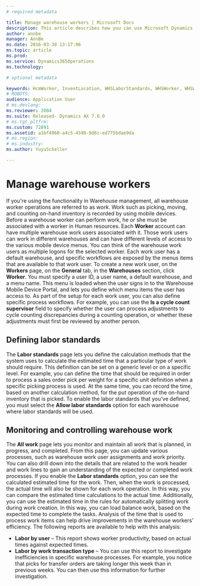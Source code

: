 ```yaml
---
# required metadata

title: Manage warehouse workers | Microsoft Docs
description: This article describes how you can use Microsoft Dynamics AX to help control and monitor the work that's carried out by employees in your warehouses.
author: annbe
manager: AnnBe
ms.date: 2016-03-30 13:17:06
ms.topic: article
ms.prod: 
ms.service: Dynamics365Operations
ms.technology: 

# optional metadata

keywords: HcmWorker, InventLocation, WHSLaborStandards, WHSWorker, WHSWorkTable, WHSWorkTableListPage
# ROBOTS: 
audience: Application User
# ms.devlang: 
ms.reviewer: 2084
ms.suite: Released- Dynamics AX 7.0.0
# ms.tgt_pltfrm: 
ms.custom: 72891
ms.assetid: a1bf4960-a4c5-4598-9d6c-ed775bdae9da
# ms.region: 
# ms.industry: 
ms.author: YuyuScheller

---
```


# Manage warehouse workers

If you're using the functionality in Warehouse management, all warehouse worker operations are referred to as *work*. Work such as picking, moving, and counting on-hand inventory is recorded by using mobile devices. Before a warehouse worker can perform work, he or she must be associated with a worker in Human resources. Each **Worker** account can have multiple warehouse work users associated with it. Those work users can work in different warehouses and can have different levels of access to the various mobile device menus. You can think of the warehouse work users as multiple logons for the selected worker. Each work user has a default warehouse, and specific workflows are exposed by the menus items that are available to that work user. To create a new work user, on the **Workers** page, on the **General** tab, in the **Warehouses** section, click **Worker**. You must specify a user ID, a user name, a default warehouse, and a menu name. This menu is loaded when the user signs in to the Warehouse Mobile Device Portal, and lets you define which menu items the user has access to. As part of the setup for each work user, you can also define specific process workflows. For example, you can use the **Is a cycle count supervisor** field to specify whether the user can process adjustments to cycle counting discrepancies during a counting operation, or whether these adjustments must first be reviewed by another person.

## Defining labor standards
The **Labor standards** page lets you define the calculation methods that the system uses to calculate the estimated time that a particular type of work should require. This definition can be set on a generic level or on a specific level. For example, you can define the time that should be required in order to process a sales order pick per weight for a specific unit definition when a specific picking process is used. At the same time, you can record the time, based on another calculation method, for the put operation of the on-hand inventory that is picked. To enable the labor standards that you've defined, you must select the **Allow labor standards** option for each warehouse where labor standards will be used.

## Monitoring and controlling warehouse work
The **All work** page lets you monitor and maintain all work that is planned, in progress, and completed. From this page, you can update various processes, such as warehouse work user assignments and work priority. You can also drill down into the details that are related to the work header and work lines to gain an understanding of the expected or completed work processes. If you enable the **Labor standards** option, you can see the calculated estimated time for the work. Then, when the work is processed, the actual time will also be shown for each work operation. In this way, you can compare the estimated time calculations to the actual time. Additionally, you can use the estimated time in the rules for automatically splitting work during work creation. In this way, you can load balance work, based on the expected time to complete the tasks. Analysis of the time that is used to process work items can help drive improvements in the warehouse workers’ efficiency. The following reports are available to help with this analysis:

-   **Labor by user** – This report shows worker productivity, based on actual times against expected times.
-   **Labor by work transaction type** – You can use this report to investigate inefficiencies in specific warehouse processes. For example, you notice that picks for transfer orders are taking longer this week than in previous weeks. You can then use this information for further investigation.


